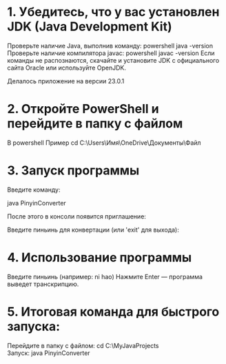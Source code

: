 # 1. Убедитесь, что у вас установлен JDK (Java Development Kit)
Проверьте наличие Java, выполнив команду:
powershell
java -version
Проверьте наличие компилятора javac:
powershell
javac -version
Если команды не распознаются, скачайте и установите JDK с официального сайта
Oracle
или используйте OpenJDK.

Делалось приложение на версии 23.0.1

# 2. Откройте PowerShell и перейдите в папку с файлом 
В powershell
Пример
cd C:\Users\Имя\OneDrive\Документы\Файл

# 3. Запуск программы

Введите команду:

java PinyinConverter

После этого в консоли появится приглашение:

Введите пиньинь для конвертации (или 'exit' для выхода):

# 4. Использование программы

Введите пиньинь (например: ni hao)
Нажмите Enter — программа выведет транскрипцию.

# 5. Итоговая команда для быстрого запуска:

 Перейдите в папку с файлом:
cd C:\MyJavaProjects\
 Запуск:
java PinyinConverter
